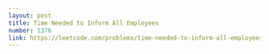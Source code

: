 ```yaml
---
layout: post
title: Time Needed to Inform All Employees
number: 1376
link: https://leetcode.com/problems/time-needed-to-inform-all-employees
---
```

